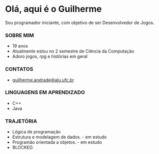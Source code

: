 # **Olá, aqui é o Guilherme**

Sou programador iniciante, com objetivo de ser Desenvolvedor de Jogos.

### SOBRE MIM
- 19 anos
- Atualmente estou no 2 semestre de Ciência da Computação
- Adoro jogos, rpg e histórias em geral

### CONTATOS 
- guilherme.andrade@alu.ufc.br
  
### LINGUAGENS EM APRENDIZADO
- C++
- Java

### TRAJETÓRIA
- Lógica de programação
- Estrutura e modelagem de dados. - em estudo
- Programão orientada a objetos. - em estudo
- BLOCKED.
